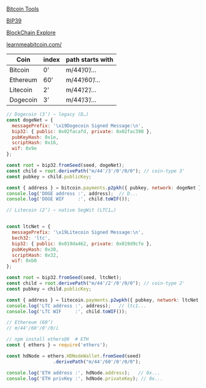 [Bitcoin Tools](https://btc.bitaps.com/tools)

[BIP39](https://iancoleman.io/bip39/)

[BlockChain Explore](https://blockexplorer.one)

[learnmeabitcoin.com/](https://learnmeabitcoin.com/)

| Coin     | index | path starts with |
| -------- | ----- | ---------------- |
| Bitcoin  | 0’    | m/44’/0’/…       |
| Ethereum | 60’   | m/44’/60’/…      |
| Litecoin | 2’    | m/44’/2’/…       |
| Dogecoin | 3’    | m/44’/3’/…       |


```js
// Dogecoin (3’) – legacy (D…)
const dogeNet = {
  messagePrefix: '\x19Dogecoin Signed Message:\n',
  bip32: { public: 0x02facafd, private: 0x02fac398 },
  pubKeyHash: 0x1e,
  scriptHash: 0x16,
  wif: 0x9e
};

const root = bip32.fromSeed(seed, dogeNet);
const child = root.derivePath("m/44'/3'/0'/0/0"); // coin-type 3'
const pubkey = child.publicKey;

const { address } = bitcoin.payments.p2pkh({ pubkey, network: dogeNet });
console.log('DOGE address :', address);  // D...
console.log('DOGE WIF     :', child.toWIF());
```

```js
// Litecoin (2’) – native SegWit (LTC1…)


const ltcNet = {
  messagePrefix: '\x19Litecoin Signed Message:\n',
  bech32: 'ltc',
  bip32: { public: 0x019da462, private: 0x019d9cfe },
  pubKeyHash: 0x30,
  scriptHash: 0x32,
  wif: 0xb0
};

const root = bip32.fromSeed(seed, ltcNet);
const child = root.derivePath("m/44'/2'/0'/0/0"); // coin-type 2'
const pubkey = child.publicKey;

const { address } = litecoin.payments.p2wpkh({ pubkey, network: ltcNet });
console.log('LTC address :', address);   // ltc1...
console.log('LTC WIF     :', child.toWIF());
```

```js
// Ethereum (60’)
// m/44'/60'/0'/0/i

// npm install ethers@6  # ETH
const { ethers } = require('ethers');

const hdNode = ethers.HDNodeWallet.fromSeed(seed)
                 .derivePath("m/44'/60'/0'/0/0");

console.log('ETH address :', hdNode.address);   // 0x...
console.log('ETH privKey :', hdNode.privateKey); // 0x...
```

